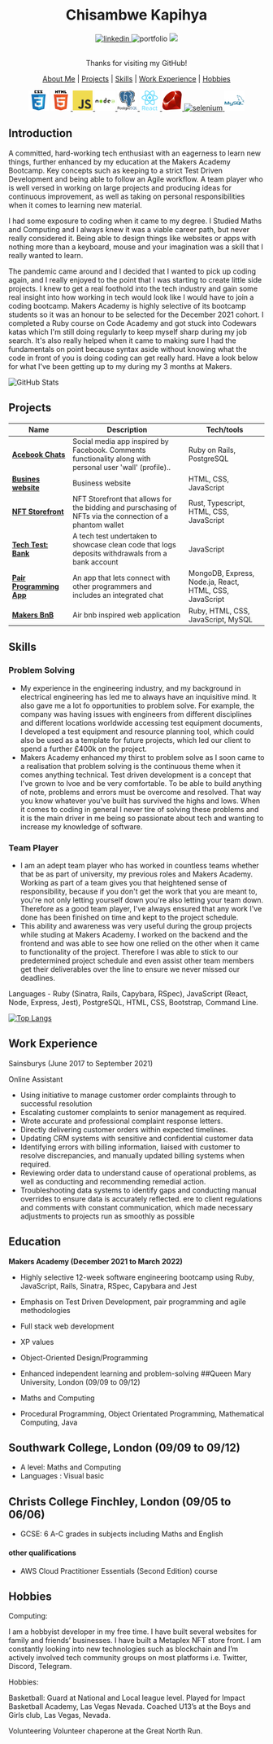 <div align="center">
  <h1>Chisambwe Kapihya</h1>

  <div align="center">
    <a href="https://www.linkedin.com/in/chisambwe">
        <img alt="linkedin" title="My LinkedIn Page" src="https://img.shields.io/badge/LinkedIn-0077B5?style=for-the-badge&logo=linkedin&logoColor=white" />
    </a>
        <img alt="portfolio" title="My Portfolio" src="https://img.shields.io/badge/Portfolio-3b5998?style=for-the-badge&logo=google-chrome&logoColor=white" />
    </a>
    <a href="https://www.codewars.com/users/MrKay">
        <img src="https://img.shields.io/badge/CodeWars-%23AD2C27?style=for-the-badge&logo=codewars&logoColor=white" />
    </a>
  </div>
  <br>

  Thanks for visiting my GitHub! 

  [About Me](#overview) | [Projects](#projects) | [Skills](#skills) | [Work Experience](#work-experience) | [Hobbies](#hobbies)
  
 

<p <h3 align="center"></h3>
 <img src="https://raw.githubusercontent.com/devicons/devicon/master/icons/css3/css3-original-wordmark.svg" alt="css3" width="40" height="40"/> </a> <a  <img src="https://www.vectorlogo.zone/logos/git-scm/git-scm-icon.svg" alt="git" width="40" height="40"/> </a>  </a> <a href="https://www.w3.org/html/" target="_blank"> <img src="https://raw.githubusercontent.com/devicons/devicon/master/icons/html5/html5-original-wordmark.svg" alt="html5" width="40" height="40"/> </a>  <a href="https://developer.mozilla.org/en-US/docs/Web/JavaScript" target="_blank"> <img src="https://raw.githubusercontent.com/devicons/devicon/master/icons/javascript/javascript-original.svg" alt="javascript" width="40" height="40"/> </a> <a href="https://nodejs.org" target="_blank"> <img src="https://raw.githubusercontent.com/devicons/devicon/master/icons/nodejs/nodejs-original-wordmark.svg" alt="nodejs" width="40" height="40"/> </a> <a href="https://www.postgresql.org" target="_blank"> <img src="https://raw.githubusercontent.com/devicons/devicon/master/icons/postgresql/postgresql-original-wordmark.svg" alt="postgresql" width="40" height="40"/> </a> <a href="https://reactjs.org/" target="_blank"> <img src="https://raw.githubusercontent.com/devicons/devicon/master/icons/react/react-original-wordmark.svg" alt="react" width="40" height="40"/> </a>  <a href="https://www.ruby-lang.org/en/" target="_blank"> <img src="https://raw.githubusercontent.com/devicons/devicon/master/icons/ruby/ruby-original.svg" alt="ruby" width="40" height="40"/> </a> <a href="https://www.selenium.dev" target="_blank"> <img src="https://raw.githubusercontent.com/detain/svg-logos/780f25886640cef088af994181646db2f6b1a3f8/svg/selenium-logo.svg" alt="selenium" width="40" height="40"/> </a> <a href="https://dev.mysql.com/doc/" target="_blank"> <img src="https://raw.githubusercontent.com/devicons/devicon/master/icons/mysql/mysql-plain-wordmark.svg" alt="mysql" width="40" height="40"/> </a> </p>

</div>




## Introduction

A committed, hard-working tech enthusiast with an eagerness to learn new things, further enhanced by my education at the Makers Academy Bootcamp. Key concepts such as keeping to a strict Test Driven Development and being able to follow an Agile workflow. A team player who is well versed in working on large projects and producing ideas for continuous improvement, as well as taking on personal responsibilities when it comes to learning new material.

I had some exposure to coding when it came to my degree. I Studied Maths and Computing and I always knew it was a viable career path, but never really considered it. Being able to design things like websites or apps with nothing more than a keyboard, mouse and your imagination was a skill that I really wanted to learn.

The pandemic came around and I decided that I wanted to pick up coding again, and I really enjoyed to the point that I was starting to create little side projects. I knew to get a real foothold into the tech industry and gain some real insight into how working in tech would look like I would have to join a coding bootcamp. Makers Academy is highly selective of its bootcamp students so it was an honour to be selected for the December 2021 cohort. I completed a Ruby course on Code Academy and got stuck into Codewars katas which I'm still doing regularly to keep myself sharp during my job search. It's also really helped when it came to making sure I had the fundamentals on point because syntax aside without knowing what the code in front of you is doing coding can get really hard. Have a look below for what I've been getting up to my during my 3 months at Makers.


![GitHub Stats](https://github-readme-stats.vercel.app/api?username=cmkap&theme=radical)


## Projects

| Name                         | Description       | Tech/tools        |
| ---------------------------- | ----------------- | ----------------- |
| [**Acebook Chats**](https://github.com/hannahdesmond/acebook-CHATS)          |Social media app inspired by Facebook. Comments functionality along with personal user 'wall' (profile).. | Ruby on Rails, PostgreSQL |
| [**Busines website**](https://www.iclear4u.com/) | Business website  | HTML, CSS, JavaScript             |
| [**NFT Storefront**](https://github.com/cmkap/metaplex) | NFT Storefront that allows for the bidding and purschasing of NFTs via the connection of a phantom wallet| Rust, Typescript, HTML, CSS, JavaScript|
| [**Tech Test: Bank**](https://github.com/cmkap/bank-tech-test)| A tech test undertaken to showcase clean code that logs deposits withdrawals from a bank account | JavaScript|
| [**Pair Programming App**](https://github.com/hannahdesmond/pair-pro)| An app that lets connect with other programmers and includes an integrated chat| MongoDB, Express, Node.ja, React, HTML, CSS, JavaScript|
| [**Makers BnB**](https://github.com/cmkap/makers-bnb)| Air bnb inspired web application | Ruby, HTML, CSS, JavaScript, MySQL 


## Skills

### Problem Solving

- My experience in the engineering industry, and my background in electrical engineering has led me to always have an inquisitive mind. It also gave me a lot fo opportunities to problem solve. For example, the company was having issues with engineers from different disciplines and different locations worldwide accessing test equipment documents, I developed a test equipment and resource planning tool, which could also be used as a template for future projects, which led our client to spend a further £400k on the project.
- Makers Academy enhanced my thirst to problem solve as I soon came to a realisation that problem solving is the continuous theme when it comes anything technical. Test driven development is a concept that I've grown to lvoe and be very comfortable. To be able to build anything of note, problems and errors must be overcome and resolved. That way you know whatever you've built has survived the highs and lows. When it comes to coding in general I never tire of solving these problems and it is the main driver in me being so passionate about tech and wanting to increase my knowledge of software. 

### Team Player
 - I am an adept team player who has worked in countless teams whether that be as part of university, my previous roles and Makers Academy. Working as part of a team gives you that heightened sense of responsibility, because if you don't get the work that you are meant to, you're not only letting yourself down you're also letting your team down. Therefore as a good team player, I've always ensured that any work I've done has been finished on time and kept to the project schedule.
 - This ability and awareness was very useful during the group projects while studing at Makers Academy. I worked on the backend and the frontend and was able to see how one relied on the other when it came to functionality of the project. Therefore I was able to stick to our predetermined project schedule and even assist other team members get their deliverables over the line to ensure we never missed our deadlines.

Languages - Ruby (Sinatra, Rails, Capybara, RSpec), JavaScript (React, Node, Express, Jest), PostgreSQL, HTML, CSS, Bootstrap, Command Line.

[![Top Langs](https://github-readme-stats.vercel.app/api/top-langs/?username=cmkap)](https://github.com/cmkap/github-readme-stats)


## Work Experience

Sainsburys  (June 2017 to September 2021)

Online Assistant
- Using initiative to manage customer order complaints through to successful resolution
- Escalating customer complaints to senior management as required.
- Wrote accurate and professional complaint response letters.
- Directly delivering customer orders within expected timelines. 
- Updating CRM systems with sensitive and confidential customer data
- Identifying errors with billing information, liaised with customer to resolve discrepancies, and manually updated billing systems when required. 
- Reviewing order data to understand cause of operational problems, as well as conducting and recommending remedial action.
- Troubleshooting data systems to identify gaps and conducting manual overrides to ensure data is accurately reflected. 
ere to client regulations and comments with constant communication, which made necessary adjustments to projects run as smoothly as possible


## Education

**Makers Academy (December 2021 to March 2022)**

- Highly selective 12-week software engineering bootcamp using Ruby, JavaScript, Rails, Sinatra, RSpec, Capybara and Jest
- Emphasis on Test Driven Development, pair programming and agile methodologies
- Full stack web development
- XP values
- Object-Oriented Design/Programming
- Enhanced independent learning and problem-solving 
##Queen Mary University, London (09/09 to 09/12)

- Maths and Computing
- Procedural Programming, Object Orientated Programming, Mathematical Computing, Java

## Southwark College, London (09/09 to 09/12)

- A level: Maths and Computing
- Languages : Visual basic

## Christs College Finchley, London (09/05 to 06/06)

- GCSE: 6 A-C grades in subjects including Maths and English


#### other qualifications

- AWS Cloud Practitioner Essentials (Second Edition) course


## Hobbies

Computing:

I am a hobbyist developer in my free time. I have built several websites for family and friends’ businesses. I have built a Metaplex NFT store front. I am constantly looking into new technologies such as blockchain and I’m actively involved tech community groups on most platforms i.e. Twitter, Discord, Telegram.

Hobbies:

Basketball: Guard at National and Local league level. Played for Impact Basketball Academy, Las Vegas Nevada. Coached U13’s at the Boys and Girls club, Las Vegas, Nevada.

Volunteering Volunteer chaperone at the Great North Run.

